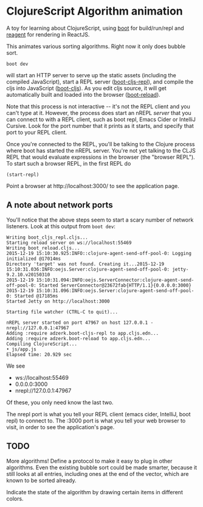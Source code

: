 # ClojureScript Algorithm animation

A toy for learning about ClojureScript, using [boot](https://github.com/boot-clj/boot) 
for build/run/repl and [reagent](https://reagent-project.github.io/) for rendering in ReactJS.

This animates various sorting algorithms.
Right now it only does bubble sort.

```
boot dev
```

will start an HTTP server to serve up the static assets (including the
compiled JavaScript), 
start a REPL server ([boot-cljs-repl](https://github.com/adzerk-oss/boot-cljs-repl)), 
and compile the cljs into JavaScript ([boot-cljs](https://github.com/adzerk-oss/boot-cljs)).
As you edit cljs source, it will get automatically built and loaded into
the browser ([boot-reload](https://github.com/adzerk-oss/boot-reload)).

Note that this process is not interactive -- it's not the REPL client and you can't type at it.
However, the process does start an nREPL *server* that you can connect to with a REPL client,
such as boot repl, Emacs Cider or IntelliJ Cursive.  Look for the port number that it prints
as it starts, and specify that port to your REPL client.

Once you're connected to the REPL, you'll be talking to the Clojure process
where boot has started the nREPL server.  You're not yet talking to the CLJS
REPL that would evaluate expressions in the browser (the "browser REPL").
To start such a browser REPL, in the first REPL do

```
(start-repl)
```

Point a browser at http://localhost:3000/ to see the application page.

## A note about network ports

You'll notice that the above steps seem to start a scary number of network
listeners.  Look at this output from `boot dev`:

```
Writing boot_cljs_repl.cljs...
Starting reload server on ws://localhost:55469
Writing boot_reload.cljs...
2015-12-19 15:10:30.925:INFO::clojure-agent-send-off-pool-0: Logging initialized @17014ms
Directory 'target' was not found. Creating it...2015-12-19 15:10:31.036:INFO:oejs.Server:clojure-agent-send-off-pool-0: jetty-9.2.10.v20150310
2015-12-19 15:10:31.094:INFO:oejs.ServerConnector:clojure-agent-send-off-pool-0: Started ServerConnector@23672fab{HTTP/1.1}{0.0.0.0:3000}
2015-12-19 15:10:31.096:INFO:oejs.Server:clojure-agent-send-off-pool-0: Started @17185ms
Started Jetty on http://localhost:3000

Starting file watcher (CTRL-C to quit)...

nREPL server started on port 47967 on host 127.0.0.1 - nrepl://127.0.0.1:47967
Adding :require adzerk.boot-cljs-repl to app.cljs.edn...
Adding :require adzerk.boot-reload to app.cljs.edn...
Compiling ClojureScript...
• js/app.js
Elapsed time: 20.929 sec
```

We see 
- ws://localhost:55469
- 0.0.0.0:3000
- nrepl://127.0.0.1:47967

Of these, you only need know the last two.

The nrepl port is what you tell your REPL client (emacs cider, IntelliJ, boot repl) to connect to.
The :3000 port is what you tell your web browser to visit, in order to see the application's page.


## TODO

More algorithms!  Define a protocol to make it easy to plug in other algorithms.
Even the existing bubble sort could be made smarter, because it still looks at
all entries, including ones at the end of the vector, which are known to be sorted already.

Indicate the state of the algorithm by drawing certain items in different colors.

